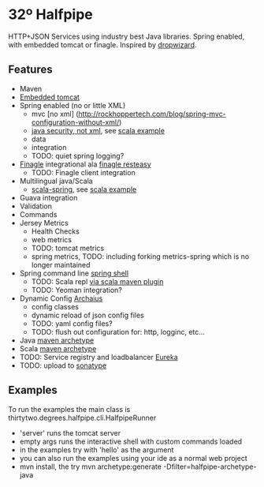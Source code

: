 32º Halfpipe
====================

HTTP+JSON Services using industry best Java libraries.
Spring enabled, with embedded tomcat or finagle.  Inspired by [dropwizard](http://dropwizard.codahale.com/).

Features
-----
- Maven
- [Embedded tomcat](http://tomcat.apache.org/maven-plugin-2/executable-war-jar.html)
- Spring enabled (no or little XML)
    - mvc [no xml] (http://rockhoppertech.com/blog/spring-mvc-configuration-without-xml/)
    - [java security, not xml](http://blog.springsource.org/2011/08/01/spring-security-configuration-with-scala/), see [scala example](https://github.com/32degrees/halfpipe/tree/master/scala-example)
    - data
    - integration
    - TODO: quiet spring logging?
- [Finagle](http://twitter.github.com/finagle/) integrational ala [finagle resteasy](https://github.com/opower/finagle-resteasy)
    - TODO: Finagle client integration
- Multilingual java/Scala
    - [scala-spring](https://github.com/ewolff/scala-spring), see [scala example](https://github.com/32degrees/halfpipe/tree/master/scala-example)
- Guava integration
- Validation
- Commands
- Jersey Metrics
    - Health Checks
    - web metrics
    - TODO: tomcat metrics
    - spring metrics, TODO: including forking metrics-spring which is no longer maintained
- Spring command line [spring shell](http://www.springsource.org/spring-shell/)
    - TODO: Scala repl [via scala maven plugin](http://davidb.github.com/scala-maven-plugin/example_console.html)
    - TODO: Yeoman integration?
- Dynamic Config [Archaius](https://github.com/Netflix/archaius)
    - config classes
    - dynamic reload of json config files
    - TODO: yaml config files?
    - TODO: flush out configuration for: http, logginc, etc...
- Java [maven archetype](http://maven.apache.org/archetype/maven-archetype-plugin/advanced-usage.html)
- Scala [maven archetype](http://maven.apache.org/archetype/maven-archetype-plugin/advanced-usage.html)
- TODO: Service registry and loadbalancer [Eureka](https://github.com/Netflix/eureka)
- TODO: upload to [sonatype](https://docs.sonatype.org/display/Repository/Sonatype+OSS+Maven+Repository+Usage+Guide)

Examples
-----
To run the examples the main class is thirtytwo.degrees.halfpipe.cli.HalfpipeRunner

- 'server' runs the tomcat server
- empty args runs the interactive shell with custom commands loaded
- in the examples try with 'hello' as the argument
- you can also run the examples using your ide as a normal web project
- mvn install, the try mvn archetype:generate -Dfilter=halfpipe-archetype-java
